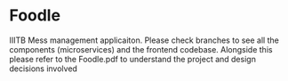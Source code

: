 # Foodle
IIITB Mess management applicaiton. Please check branches to see all the components (microservices) and the frontend codebase. Alongside this please refer to the Foodle.pdf to understand the project and design decisions involved
